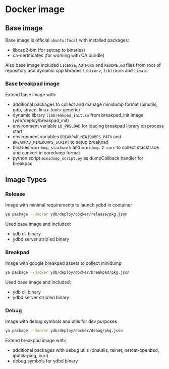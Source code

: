 # Docker image

## Base image

Base image is official `ubuntu:focal` with installed packages:
- libcap2-bin (for setcap to binaries)
- ca-certificates (for working with CA bundle)

Also base image included `LICENSE`, `AUTHORS` and `README.md` files from root of repository
and dynamic cpp libraries `libiconv`, `liblibidn` and `libaio`.

### Base breakpad image

Extend base image with:
- additional packages to collect and manage minidump format (binutils, gdb, strace, linux-tools-generic)
- dynamic library `libbreakpad_init.so` from breakpad_init image (ydb/deploy/breakpad_init)
- environment variable `LD_PRELOAD` for loading breakpad library on process start
- environment variables `BREAKPAD_MINIDUMPS_PATH` and `BREAKPAD_MINIDUMPS_SCRIPT` to setup breakpad
- binaries `minidump_stackwalk` and `minidump-2-core` to collect stacktrace and convert in coredump format
- python script `minidump_script.py` as dumpCallback handler for breakpad

## Image Types

### Release

Image with minimal requirements to launch ydbd in container

```bash
ya package --docker ydb/deploy/docker/release/pkg.json
```

Used base image and included:
- ydb cli binary
- ydbd server strip'ed binary

### Breakpad

Image with google breakpad assets to collect minidump

```bash
ya package --docker ydb/deploy/docker/breakpad/pkg.json
```

Used base image and included:

- ydb cli binary
- ydbd server strip'ed binary

### Debug

Image with debug symbols and utils for dev purposes

```bash
ya package --docker ydb/deploy/docker/debug/pkg.json
```

Extend breakpad image with:
- additional packages with debug utils (dnsutils, telnet, netcat-openbsd, iputils-ping, curl)
- debug symbols for ydbd binary
